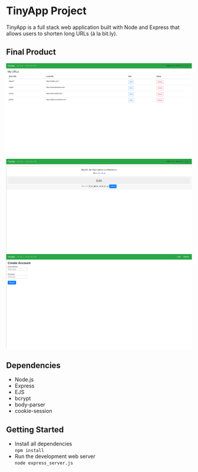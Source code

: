 # TinyApp Project

TinyApp is a full stack web application built with Node and Express that allows users to shorten long URLs (à la bit.ly).

## Final Product

!["Screenshot of URLs page"](https://github.com/dennis-yin/tinyapp/blob/master/docs/urls-page.png?raw=true)
!["Screenshot of URLs-show page"](https://github.com/dennis-yin/tinyapp/blob/master/docs/urls-show-page.png?raw=true)
!["Screenshot of registration page"](https://github.com/dennis-yin/tinyapp/blob/master/docs/register-page.png?raw=true)

## Dependencies

- Node.js
- Express
- EJS
- bcrypt
- body-parser
- cookie-session

## Getting Started

- Install all dependencies  
  `npm install`
- Run the development web server  
  `node express_server.js`